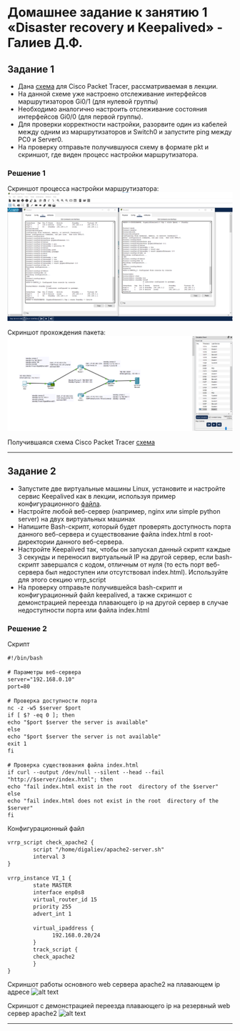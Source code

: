 # Домашнее задание к занятию 1 «Disaster recovery и Keepalived» - Галиев Д.Ф.

## Задание 1
- Дана [схема](1/hsrp_advanced.pkt) для Cisco Packet Tracer, рассматриваемая в лекции.
- На данной схеме уже настроено отслеживание интерфейсов маршрутизаторов Gi0/1 (для нулевой группы)
- Необходимо аналогично настроить отслеживание состояния интерфейсов Gi0/0 (для первой группы).
- Для проверки корректности настройки, разорвите один из кабелей между одним из маршрутизаторов и Switch0 и запустите ping между PC0 и Server0.
- На проверку отправьте получившуюся схему в формате pkt и скриншот, где виден процесс настройки маршрутизатора.

### Решение 1

Скриншот процесса настройки маршрутизатора:
![alt text](https://github.com/DinisGaliev/netology-hw/blob/main/High%20Availability/img/Keepalived_1.1.png)

Скриншот прохождения пакета:
![alt text](https://github.com/DinisGaliev/netology-hw/blob/main/High%20Availability/img/Keepalived_1.2.png)

Получившаяся схема Cisco Packet Tracer [схема](https://github.com/DinisGaliev/netology-hw/blob/main/High%20Availability/hsrp_advanced_DiGaliev.pkt)

------


## Задание 2
- Запустите две виртуальные машины Linux, установите и настройте сервис Keepalived как в лекции, используя пример конфигурационного [файла](1/keepalived-simple.conf).
- Настройте любой веб-сервер (например, nginx или simple python server) на двух виртуальных машинах
- Напишите Bash-скрипт, который будет проверять доступность порта данного веб-сервера и существование файла index.html в root-директории данного веб-сервера.
- Настройте Keepalived так, чтобы он запускал данный скрипт каждые 3 секунды и переносил виртуальный IP на другой сервер, если bash-скрипт завершался с кодом, отличным от нуля (то есть порт веб-сервера был недоступен или отсутствовал index.html). Используйте для этого секцию vrrp_script
- На проверку отправьте получившейся bash-скрипт и конфигурационный файл keepalived, а также скриншот с демонстрацией переезда плавающего ip на другой сервер в случае недоступности порта или файла index.html

### Решение 2

Скрипт

``````
#!/bin/bash

# Параметры веб-сервера
server="192.168.0.10"
port=80

# Проверка доступности порта
nc -z -w5 $server $port
if [ $? -eq 0 ]; then
echo "$port $server the server is available"
else
echo "$port $server the server is not available"
exit 1
fi

# Проверка существования файла index.html
if curl --output /dev/null --silent --head --fail "http://$server/index.html"; then
echo "fail index.html exist in the root  directory of the $server"
else
echo "fail index.html does not exist in the root  directory of the  $server"
fi
```````
Конфигурационный файл

``````
vrrp_script check_apache2 {
        script "/home/digaliev/apache2-server.sh"
        interval 3
}

vrrp_instance VI_1 {
        state MASTER
        interface enp0s8
        virtual_router_id 15
        priority 255
        advert_int 1

        virtual_ipaddress {
              192.168.0.20/24
        }
        track_script {
        check_apache2
        }
}
``````
Скриншот работы основного web сервера apache2 на плавающем ip адресе
![alt text](https://github.com/DinisGaliev/netology-hw/blob/main/High%20Availability/img/Keepalived_2.1.png)

Скриншот с демонстрацией переезда плавающего ip на резервный web сервер apache2
![alt text](https://github.com/DinisGaliev/netology-hw/blob/main/High%20Availability/img/Keepalived_2.2.png)

------
